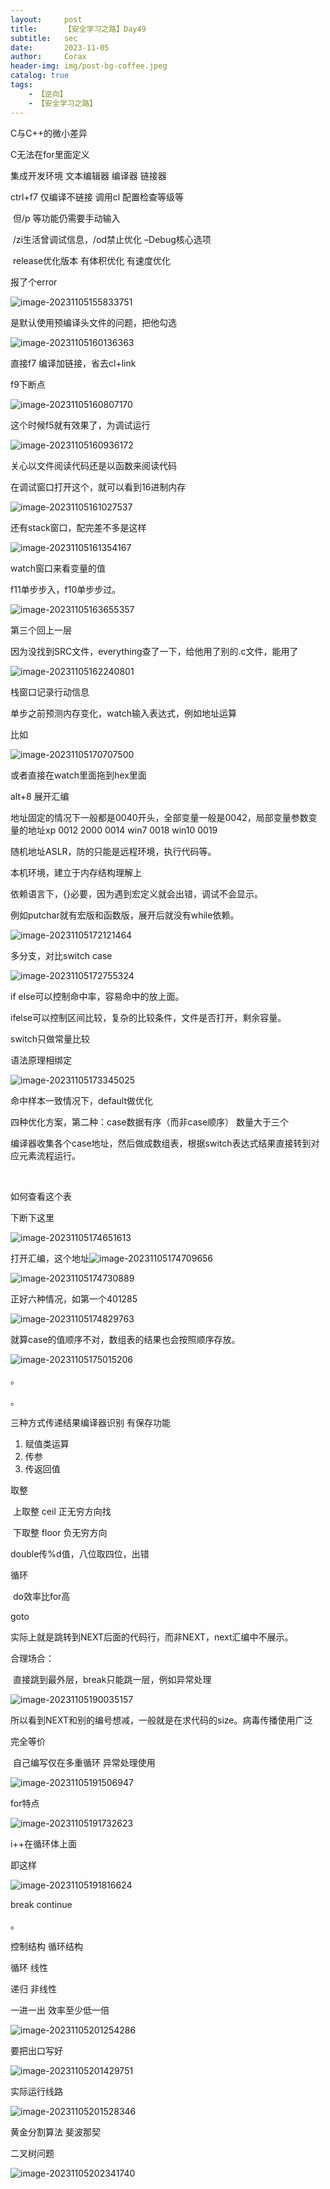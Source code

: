 ```yaml
---
layout:     post
title:      【安全学习之路】Day49
subtitle:   sec
date:       2023-11-05
author:     Corax
header-img: img/post-bg-coffee.jpeg
catalog: true
tags:
    - 【逆向】
    - 【安全学习之路】
---
```


C与C++的微小差异

C无法在for里面定义



集成开发环境 文本编辑器 编译器 链接器

ctrl+f7 仅编译不链接 调用cl 配置检查等级等

​	但/p 等功能仍需要手动输入 

​	/zi生活曾调试信息，/od禁止优化 –Debug核心选项

​	release优化版本 有体积优化 有速度优化

报了个error

![image-20231105155833751](https://typora-1321221957.cos.ap-shanghai.myqcloud.com/image1/202311052046203.png)

是默认使用预编译头文件的问题，把他勾选

![image-20231105160136363](https://typora-1321221957.cos.ap-shanghai.myqcloud.com/image1/202311052046204.png)

直接f7 编译加链接，省去cl+link

f9下断点

![image-20231105160807170](https://typora-1321221957.cos.ap-shanghai.myqcloud.com/image1/202311052046205.png)

这个时候f5就有效果了，为调试运行

![image-20231105160936172](https://typora-1321221957.cos.ap-shanghai.myqcloud.com/image1/202311052046206.png)

关心以文件阅读代码还是以函数来阅读代码

在调试窗口打开这个，就可以看到16进制内存

![image-20231105161027537](https://typora-1321221957.cos.ap-shanghai.myqcloud.com/image1/202311052046207.png)

还有stack窗口，配完差不多是这样

![image-20231105161354167](https://typora-1321221957.cos.ap-shanghai.myqcloud.com/image1/202311052046208.png)

watch窗口来看变量的值



f11单步步入，f10单步步过。

![image-20231105163655357](https://typora-1321221957.cos.ap-shanghai.myqcloud.com/image1/202311052046209.png)

第三个回上一层

因为没找到SRC文件，everything查了一下，给他用了别的.c文件，能用了

![image-20231105162240801](https://typora-1321221957.cos.ap-shanghai.myqcloud.com/image1/202311052046210.png)

栈窗口记录行动信息

单步之前预测内存变化，watch输入表达式，例如地址运算

比如

![image-20231105170707500](https://typora-1321221957.cos.ap-shanghai.myqcloud.com/image1/202311052046211.png)

或者直接在watch里面拖到hex里面

alt+8 展开汇编

地址固定的情况下一般都是0040开头，全部变量一般是0042，局部变量参数变量的地址xp 0012 2000 0014 win7 0018 win10 0019

随机地址ASLR，防的只能是远程环境，执行代码等。

本机环境，建立于内存结构理解上



依赖语言下，{}必要，因为遇到宏定义就会出错，调试不会显示。

例如putchar就有宏版和函数版，展开后就没有while依赖。

![image-20231105172121464](https://typora-1321221957.cos.ap-shanghai.myqcloud.com/image1/202311052046212.png)



多分支，对比switch case

![image-20231105172755324](https://typora-1321221957.cos.ap-shanghai.myqcloud.com/image1/202311052046213.png)

if else可以控制命中率，容易命中的放上面。

ifelse可以控制区间比较，复杂的比较条件，文件是否打开，剩余容量。

switch只做常量比较

语法原理相绑定

![image-20231105173345025](https://typora-1321221957.cos.ap-shanghai.myqcloud.com/image1/202311052046214.png)

命中样本一致情况下，default做优化

四种优化方案，第二种：case数据有序（而非case顺序） 数量大于三个

​	编译器收集各个case地址，然后做成数组表，根据switch表达式结果直接转到对应元素流程运行。

​	

如何查看这个表

下断下这里

![image-20231105174651613](https://typora-1321221957.cos.ap-shanghai.myqcloud.com/image1/202311052046215.png)

打开汇编，这个地址![image-20231105174709656](https://typora-1321221957.cos.ap-shanghai.myqcloud.com/image1/202311052046216.png)

![image-20231105174730889](https://typora-1321221957.cos.ap-shanghai.myqcloud.com/image1/202311052046217.png)

正好六种情况，如第一个401285

![image-20231105174829763](https://typora-1321221957.cos.ap-shanghai.myqcloud.com/image1/202311052046219.png)

就算case的值顺序不对，数组表的结果也会按照顺序存放。

![image-20231105175015206](https://typora-1321221957.cos.ap-shanghai.myqcloud.com/image1/202311052046220.png)

。

。

三种方式传递结果编译器识别 有保存功能

1. 赋值类运算
2. 传参
3. 传返回值



取整

​	上取整 ceil 正无穷方向找

​	下取整 floor 负无穷方向

double传%d值，八位取四位，出错



循环

​	do效率比for高



goto

实际上就是跳转到NEXT后面的代码行，而非NEXT，next汇编中不展示。

合理场合：

​	直接跳到最外层，break只能跳一层，例如异常处理

![image-20231105190035157](https://typora-1321221957.cos.ap-shanghai.myqcloud.com/image1/202311052046221.png)

所以看到NEXT和别的编号想减，一般就是在求代码的size。病毒传播使用广泛

完全等价

​	自己编写仅在多重循环 异常处理使用

![image-20231105191506947](https://typora-1321221957.cos.ap-shanghai.myqcloud.com/image1/202311052046222.png)

for特点

![image-20231105191732623](https://typora-1321221957.cos.ap-shanghai.myqcloud.com/image1/202311052046223.png)

i++在循环体上面

即这样

![image-20231105191816624](https://typora-1321221957.cos.ap-shanghai.myqcloud.com/image1/202311052046224.png)





break continue

。

控制结构 循环结构

循环 线性

递归 非线性 

一进一出 效率至少低一倍

![image-20231105201254286](https://typora-1321221957.cos.ap-shanghai.myqcloud.com/image1/202311052046225.png)

要把出口写好

![image-20231105201429751](https://typora-1321221957.cos.ap-shanghai.myqcloud.com/image1/202311052046226.png)

实际运行线路

![image-20231105201528346](https://typora-1321221957.cos.ap-shanghai.myqcloud.com/image1/202311052046227.png)

黄金分割算法 斐波那契

二叉树问题

![image-20231105202341740](https://typora-1321221957.cos.ap-shanghai.myqcloud.com/image1/202311052046228.png)